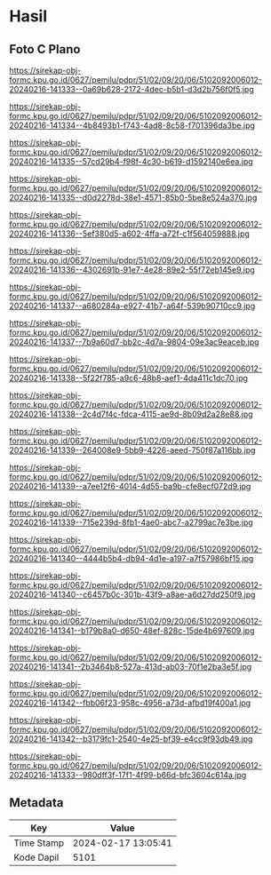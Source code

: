 # Hasil

## Foto C Plano

https://sirekap-obj-formc.kpu.go.id/0627/pemilu/pdpr/51/02/09/20/06/5102092006012-20240216-141333--0a69b628-2172-4dec-b5b1-d3d2b756f0f5.jpg

https://sirekap-obj-formc.kpu.go.id/0627/pemilu/pdpr/51/02/09/20/06/5102092006012-20240216-141334--4b8493b1-f743-4ad8-8c58-f701396da3be.jpg

https://sirekap-obj-formc.kpu.go.id/0627/pemilu/pdpr/51/02/09/20/06/5102092006012-20240216-141335--57cd29b4-f98f-4c30-b619-d1592140e6ea.jpg

https://sirekap-obj-formc.kpu.go.id/0627/pemilu/pdpr/51/02/09/20/06/5102092006012-20240216-141335--d0d2278d-38e1-4571-85b0-5be8e524a370.jpg

https://sirekap-obj-formc.kpu.go.id/0627/pemilu/pdpr/51/02/09/20/06/5102092006012-20240216-141336--5ef380d5-a602-4ffa-a72f-c1f564059888.jpg

https://sirekap-obj-formc.kpu.go.id/0627/pemilu/pdpr/51/02/09/20/06/5102092006012-20240216-141336--4302691b-91e7-4e28-89e2-55f72eb145e9.jpg

https://sirekap-obj-formc.kpu.go.id/0627/pemilu/pdpr/51/02/09/20/06/5102092006012-20240216-141337--a680284a-e927-41b7-a64f-539b90710cc9.jpg

https://sirekap-obj-formc.kpu.go.id/0627/pemilu/pdpr/51/02/09/20/06/5102092006012-20240216-141337--7b9a60d7-bb2c-4d7a-9804-09e3ac9eaceb.jpg

https://sirekap-obj-formc.kpu.go.id/0627/pemilu/pdpr/51/02/09/20/06/5102092006012-20240216-141338--5f22f785-a9c6-48b8-aef1-4da411c1dc70.jpg

https://sirekap-obj-formc.kpu.go.id/0627/pemilu/pdpr/51/02/09/20/06/5102092006012-20240216-141338--2c4d7f4c-fdca-4115-ae9d-8b09d2a28e88.jpg

https://sirekap-obj-formc.kpu.go.id/0627/pemilu/pdpr/51/02/09/20/06/5102092006012-20240216-141339--264008e9-5bb9-4226-aeed-750f87a116bb.jpg

https://sirekap-obj-formc.kpu.go.id/0627/pemilu/pdpr/51/02/09/20/06/5102092006012-20240216-141339--a7ee12f6-4014-4d55-ba9b-cfe8ecf072d9.jpg

https://sirekap-obj-formc.kpu.go.id/0627/pemilu/pdpr/51/02/09/20/06/5102092006012-20240216-141339--715e239d-8fb1-4ae0-abc7-a2799ac7e3be.jpg

https://sirekap-obj-formc.kpu.go.id/0627/pemilu/pdpr/51/02/09/20/06/5102092006012-20240216-141340--4444b5b4-db94-4d1e-a197-a7f57986bf15.jpg

https://sirekap-obj-formc.kpu.go.id/0627/pemilu/pdpr/51/02/09/20/06/5102092006012-20240216-141340--c6457b0c-301b-43f9-a8ae-a6d27dd250f9.jpg

https://sirekap-obj-formc.kpu.go.id/0627/pemilu/pdpr/51/02/09/20/06/5102092006012-20240216-141341--b179b8a0-d650-48ef-828c-15de4b697609.jpg

https://sirekap-obj-formc.kpu.go.id/0627/pemilu/pdpr/51/02/09/20/06/5102092006012-20240216-141341--2b3464b8-527a-413d-ab03-70f1e2ba3e5f.jpg

https://sirekap-obj-formc.kpu.go.id/0627/pemilu/pdpr/51/02/09/20/06/5102092006012-20240216-141342--fbb06f23-958c-4956-a73d-afbd19f400a1.jpg

https://sirekap-obj-formc.kpu.go.id/0627/pemilu/pdpr/51/02/09/20/06/5102092006012-20240216-141342--b3179fc1-2540-4e25-bf39-e4cc9f93db49.jpg

https://sirekap-obj-formc.kpu.go.id/0627/pemilu/pdpr/51/02/09/20/06/5102092006012-20240216-141333--980dff3f-17f1-4f99-b66d-bfc3604c614a.jpg


## Metadata

| Key        | Value               |
| ---------- | ------------------- |
| Time Stamp | 2024-02-17 13:05:41 |
| Kode Dapil | 5101                |



